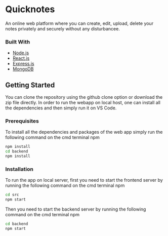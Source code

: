 # Quicknotes
An online web platform where you can create, edit, upload, delete your notes privately and securely without any disturbancee.

### Built With

* [Node.js](https://nodejs.org/)
* [React.js](https://reactjs.org/)
* [Express.js](https://expressjs.com/)
* [MongoDB](https://www.mongodb.com/)

## Getting Started

You can clone the repository using the github clone option or download the zip file directly. In order to run the webapp on local host, one can install all the dependencies and then simply run it on VS Code.

### Prerequisites

To install all the dependencies and packages of the web app simply run the following command on the cmd terminal
 npm
  ```sh
  npm install
  cd backend
  npm install 
  ```

### Installation

To run the app on local server, first you need to start the frontend server by running the following command on the cmd terminal
  npm
  ```sh
  cd src
  npm start
  ```
Then you need to start the backend server by running the following command on the cmd terminal
npm
```sh
cd backend
npm start
```
